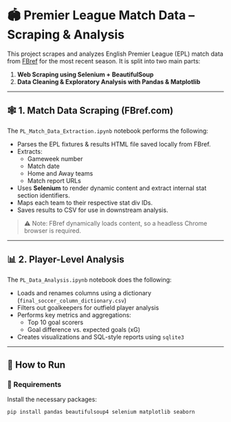 # 🏟️ Premier League Match Data – Scraping & Analysis

This project scrapes and analyzes English Premier League (EPL) match data from [FBref](https://fbref.com/en/) for the most recent season. It is split into two main parts:

1. **Web Scraping using Selenium + BeautifulSoup**
2. **Data Cleaning & Exploratory Analysis with Pandas & Matplotlib**

---

## 🕸️ 1. Match Data Scraping (FBref.com)

The `PL_Match_Data_Extraction.ipynb` notebook performs the following:

- Parses the EPL fixtures & results HTML file saved locally from FBref.
- Extracts:
  - Gameweek number
  - Match date
  - Home and Away teams
  - Match report URLs
- Uses **Selenium** to render dynamic content and extract internal stat section identifiers.
- Maps each team to their respective stat div IDs.
- Saves results to CSV for use in downstream analysis.

> ⚠️ Note: FBref dynamically loads content, so a headless Chrome browser is required.

---

## 📊 2. Player-Level Analysis

The `PL_Data_Analysis.ipynb` notebook does the following:

- Loads and renames columns using a dictionary (`final_soccer_column_dictionary.csv`)
- Filters out goalkeepers for outfield player analysis
- Performs key metrics and aggregations:
  - Top 10 goal scorers
  - Goal difference vs. expected goals (xG)
- Creates visualizations and SQL-style reports using `sqlite3`

---

## 🚀 How to Run

### 🔧 Requirements

Install the necessary packages:

```bash
pip install pandas beautifulsoup4 selenium matplotlib seaborn